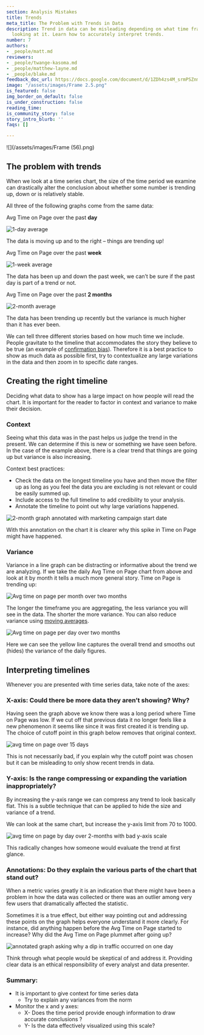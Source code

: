 ```yaml
---
section: Analysis Mistakes
title: Trends
meta_title: The Problem with Trends in Data
description: Trend in data can be misleading depending on what time frame you are
  looking at it. Learn how to accurately interpret trends.
number: 7
authors:
- _people/matt.md
reviewers:
- _people/twange-kasoma.md
- _people/matthew-layne.md
- _people/blake.md
feedback_doc_url: https://docs.google.com/document/d/1ZDh4zs4M_srmPSZnmtSQk6N1fmTem9N84tCij33wpb0/edit?usp=sharing
image: "/assets/images/Frame 2.5.png"
is_featured: false
img_border_on_default: false
is_under_construction: false
reading_time: 
is_community_story: false
story_intro_blurb: ''
faqs: []

---
```

![](/assets/images/Frame (56).png)

## The problem with trends

When we look at a time series chart, the size of the time period we examine can drastically alter the conclusion about whether some number is trending up, down or is relatively stable.

All three of the following graphs come from the same data:

Avg Time on Page over the past **day**

![1-day average](/assets/images/misrepresenting-data/trends/trends_0.png)

The data is moving up and to the right – things are trending up!

Avg Time on Page over the past **week**

![1-week average](/assets/images/misrepresenting-data/trends/trends_1.png)

The data has been up and down the past week, we can’t be sure if the past day is part of a trend or not.

Avg Time on Page over the past **2 months**

![2-month average](/assets/images/misrepresenting-data/trends/trends_2.png)

The data has been trending up recently but the variance is much higher than it has ever been.

We can tell three different stories based on how much time we include. People gravitate to the timeline that accommodates the story they believe to be true (an example of [confirmation bias](https://dataschool.com/misrepresenting-data/confirmation-bias/)). Therefore it is a best practice to show as much data as possible first, try to contextualize any large variations in the data and then zoom in to specific date ranges.

## Creating the right timeline

Deciding what data to show has a large impact on how people will read the chart. It is important for the reader to factor in context and variance to make their decision.

### Context

Seeing what this data was in the past helps us judge the trend in the present. We can determine if this is new or something we have seen before. In the case of the example above, there is a clear trend that things are going up but variance is also increasing.

Context best practices:

* Check the data on the longest timeline you have and then move the filter up as long as you feel the data you are excluding is not relevant or could be easily summed up.
* Include access to the full timeline to add credibility to your analysis.
* Annotate the timeline to point out why large variations happened.

![2-month graph annotated with marketing campaign start date](/assets/images/misrepresenting-data/trends/trends_3.png)

With this annotation on the chart it is clearer why this spike in Time on Page might have happened.

### Variance

Variance in a line graph can be distracting or informative about the trend we are analyzing. If we take the daily Avg Time on Page chart from above and look at it by month it tells a much more general story. Time on Page is trending up:

![Avg time on page per month over two months](/assets/images/misrepresenting-data/trends/trends_4.png)

The longer the timeframe you are aggregating, the less variance you will see in the data. The shorter the more variance. You can also reduce variance using [moving averages](https://www.investopedia.com/terms/m/movingaverage.asp).

![Avg time on page per day over two months](/assets/images/misrepresenting-data/trends/trends_5.png)

Here we can see the yellow line captures the overall trend and smooths out (hides) the variance of the daily figures.

## Interpreting timelines

Whenever you are presented with time series data, take note of the axes:

### **X-axis:** Could there be more data they aren’t showing? Why?

Having seen the graph above we know there was a long period where Time on Page was low. If we cut off that previous data it no longer feels like a new phenomenon it seems like since it was first created it is trending up. The choice of cutoff point in this graph below removes that original context.

![avg time on page over 15 days](/assets/images/misrepresenting-data/trends/trends_6.png)

This is not necessarily bad, if you explain why the cutoff point was chosen but it can be misleading to only show recent trends in data.

### **Y-axis:** Is the range compressing or expanding the variation inappropriately?

By increasing the y-axis range we can compress any trend to look basically flat. This is a subtle technique that can be applied to hide the size and variance of a trend.

We can look at the same chart, but increase the y-axis limit from 70 to 1000.

![avg time on page by day over 2-months with bad y-axis scale](/assets/images/misrepresenting-data/trends/trends_7.png)

This radically changes how someone would evaluate the trend at first glance.

### **Annotations:** Do they explain the various parts of the chart that stand out?

When a metric varies greatly it is an indication that there might have been a problem in how the data was collected or there was an outlier among very few users that dramatically affected the statistic.

Sometimes it is a true effect, but either way pointing out and addressing these points on the graph helps everyone understand it more clearly. For instance, did anything happen before the Avg Time on Page started to increase? Why did the Avg Time on Page plummet after going up?

![annotated graph asking why a dip in traffic occurred on one day](/assets/images/misrepresenting-data/trends/trends_8.png)

Think through what people would be skeptical of and address it. Providing clear data is an ethical responsibility of every analyst and data presenter.

### Summary:

* It is important to give context for time series data
  * Try to explain any variances from the norm
* Monitor the x and y axes:
  * X- Does the time period provide enough information to draw accurate conclusions ?
  * Y- Is the data effectively visualized using this scale?